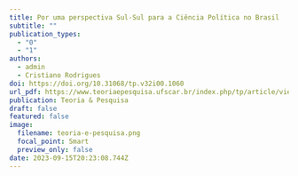 ```yaml
---
title: Por uma perspectiva Sul-Sul para a Ciência Política no Brasil
subtitle: ""
publication_types:
  - "0"
  - "1"
authors:
  - admin
  - Cristiano Rodrigues
doi: https://doi.org/10.31068/tp.v32i00.1060
url_pdf: https://www.teoriaepesquisa.ufscar.br/index.php/tp/article/view/1060/573
publication: Teoria & Pesquisa
draft: false
featured: false
image:
  filename: teoria-e-pesquisa.png
  focal_point: Smart
  preview_only: false
date: 2023-09-15T20:23:08.744Z
---
```

